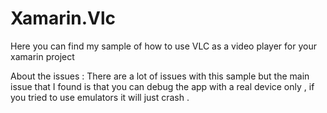 # Xamarin.Vlc
Here you can find my sample of how to use VLC as a video player for your xamarin project

About the issues : 
There are a lot of issues with this sample but the main issue that I found is that you can debug the app with a real device only , 
if you tried to use emulators it will just crash . 
